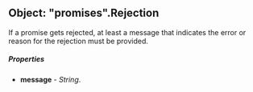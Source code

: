 ﻿## Object: "promises".Rejection  
If a promise gets rejected, at least a message that indicates the error or
reason for the rejection must be provided.

##### Properties
 - **message** - _String_.